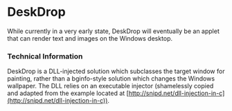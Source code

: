 # DeskDrop

While currently in a very early state, DeskDrop will eventually be an applet that can render text and images on the Windows desktop.

### Technical Information

DeskDrop is a DLL-injected solution which subclasses the target window for painting, rather than a bginfo-style solution which changes the Windows wallpaper. The DLL relies on an executable injector (shamelessly copied and adapted from the example located at [http://snipd.net/dll-injection-in-c](http://snipd.net/dll-injection-in-c)).

